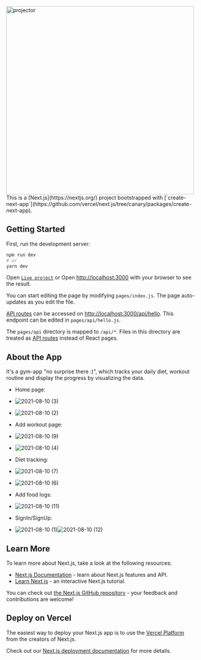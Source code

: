 
<img alt="projector"  src="https://media.giphy.com/media/jVaGKLwr5LSWkP6lVF/giphy.gif" height="500px" >
This is a [Next.js](https://nextjs.org/) project bootstrapped with [`create-next-app`](https://github.com/vercel/next.js/tree/canary/packages/create-next-app).

## Getting Started

First, run the development server:

```bash
npm run dev
# or
yarn dev
```
Open [`Live project`](https://gymapp-ten.vercel.app/signup) or
Open [http://localhost:3000](http://localhost:3000) with your browser to see the result.

You can start editing the page by modifying `pages/index.js`. The page auto-updates as you edit the file.

[API routes](https://nextjs.org/docs/api-routes/introduction) can be accessed on [http://localhost:3000/api/hello](http://localhost:3000/api/hello). This endpoint can be edited in `pages/api/hello.js`.

The `pages/api` directory is mapped to `/api/*`. Files in this directory are treated as [API routes](https://nextjs.org/docs/api-routes/introduction) instead of React pages.

## About the App

It's a gym-app "no surprise there :)", which tracks your daily diet, workout routine and display the progress by visualizing the data.

- Home page:
- ![2021-08-10 (3)](https://user-images.githubusercontent.com/43853848/128888714-f2a19aae-fbf0-4b76-9961-345e1b323b6a.png) 
- ![2021-08-10 (2)](https://user-images.githubusercontent.com/43853848/128889000-cc8fbe7e-01e1-4893-b352-3055ebbac4bd.png)

- Add workout page:
- ![2021-08-10 (9)](https://user-images.githubusercontent.com/43853848/128889159-fa9c5f5c-1a74-4440-a578-17c194bef18e.png)
- ![2021-08-10 (4)](https://user-images.githubusercontent.com/43853848/128889198-c03d6309-ed8d-4a39-aff7-9eb792d5e232.png)

- Diet tracking:
- ![2021-08-10 (7)](https://user-images.githubusercontent.com/43853848/128889472-1a9ca9d9-005d-4bf4-9bb3-415fd224e852.png)
- ![2021-08-10 (6)](https://user-images.githubusercontent.com/43853848/128889540-c3175d24-89dc-49d7-ab36-ae4afe1a75f7.png)

- Add food logs:
- ![2021-08-10 (11)](https://user-images.githubusercontent.com/43853848/128889734-3c6ec72c-d969-4e7d-a568-49db68471be6.png)

- SignIn/SignUp:
- ![2021-08-10 (1)](https://user-images.githubusercontent.com/43853848/128890081-0072c26d-ab34-47c5-8ec7-4766414158d2.png)![2021-08-10 (12)](https://user-images.githubusercontent.com/43853848/128890147-5733b43c-5881-4b11-90c5-31c9895d0d20.png)


## Learn More

To learn more about Next.js, take a look at the following resources:

- [Next.js Documentation](https://nextjs.org/docs) - learn about Next.js features and API.
- [Learn Next.js](https://nextjs.org/learn) - an interactive Next.js tutorial.

You can check out [the Next.js GitHub repository](https://github.com/vercel/next.js/) - your feedback and contributions are welcome!

## Deploy on Vercel

The easiest way to deploy your Next.js app is to use the [Vercel Platform](https://vercel.com/new?utm_medium=default-template&filter=next.js&utm_source=create-next-app&utm_campaign=create-next-app-readme) from the creators of Next.js.

Check out our [Next.js deployment documentation](https://nextjs.org/docs/deployment) for more details.
